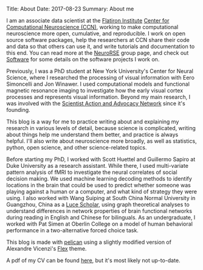 Title: About
Date: 2017-08-23
Summary: About me

I am an associate data scientist at the [Flatiron
Institute](https://www.simonsfoundation.org/flatiron/) [Center for
Computational Neuroscience (CCN)](https://www.simonsfoundation.org/flatiron/center-for-computational-neuroscience/), working to make computational
neuroscience more open, cumulative, and reproducible. I work on open
source software packages, help the researchers at CCN share their code
and data so that others can use it, and write tutorials and
documentation to this end. You can read more at the
[NeuroRSE](https://neurorse.flatironinstitute.org/) group page, and check out [Software]({filename}software.md) for some details on the software projects I work on.

Previously, I was a PhD student at New York University's Center for
Neural Science, where I researched the processing of visual information
with Eero Simoncelli and Jon Winawer. I used computational models and
functional magnetic resonance imaging to investigate how the early
visual cortex processes and represents visual information. Beyond my
main research, I was involved with the [Scientist Action and Advocacy
Network](http://scaan.net/) since it's founding.

This blog is a way for me to practice writing about and explaining my
research in various levels of detail, because science is complicated,
writing about things help me understand them better, and practice is
always helpful. I'll also write about neuroscience more broadly, as well
as statistics, python, open science, and other science-related topics.

Before starting my PhD, I worked with Scott Huettel and Guillermo Sapiro
at Duke University as a research assistant. While there, I used
multi-variate pattern analysis of fMRI to investigate the neural
correlates of social decision making. We used machine learning decoding
methods to identify locations in the brain that could be used to predict
whether someone was playing against a human or a computer, and what kind
of strategy they were using. I also worked with Wang Suiping at South
China Normal University in Guangzhou, China as a [Luce
Scholar](http://www.hluce.org/lsprogram.aspx), using graph theoretical
analyses to understand differences in network properties of brain
functional networks during reading in English and Chinese for
bilinguals. As an undergraduate, I worked with Pat Simen at Oberlin
College on a model of human behavioral performance in a two-alternative
forced choice task.

This blog is made with [pelican](https://blog.getpelican.com/) using a
slightly modified version of Alexandre Vicenzi's
[Flex](https://github.com/alexandrevicenzi/Flex) theme.

A pdf of my CV can be found [here](../docs/CV.pdf), but it's most likely
not up-to-date.

